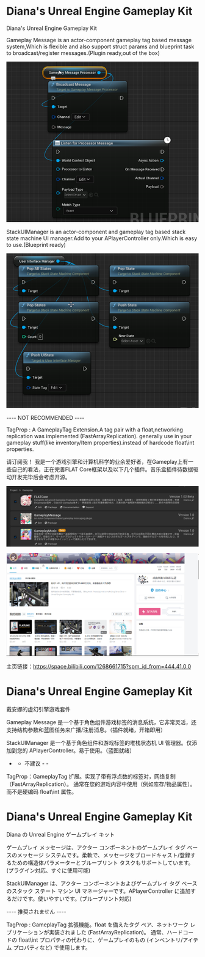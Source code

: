 # Diana's Unreal Engine Gameplay Kit
Diana's Unreal Engine Gameplay Kit


Gameplay Message is an actor-component gameplay tag based message system,Which is flexible and also support struct params and blueprint task to broadcast/register messages.(Plugin ready,out of the box)

![image](GameplayMessage.png)

StackUIManager is an actor-component and gameplay tag based stack state machine UI manager.Add to your APlayerController only.Which is easy to use.(Blueprint ready)

![image](StackUIManager.png)


---- NOT RECOMMENDED ----

TagProp : A GameplayTag Extension.A tag pair with a float,networking replication was implemented (FastArrayReplication).
generally use in your gameplay stuff(like inventory/Item properties).instead of hardcode float\int properties.

请订阅我！
我是一个游戏引擎和计算机科学的业余爱好者，在Gameplay上有一些自己的看法，正在完善FLAT Core框架以及以下几个插件。音乐盒插件待数据驱动开发完毕后会考虑开源。

![image](PluginsDescription.png)

![image](Bilibili.jpg)

主页链接：https://space.bilibili.com/1268661715?spm_id_from=444.41.0.0

# Diana's Unreal Engine Gameplay Kit
戴安娜的虚幻引擎游戏套件


Gameplay Message 是一个基于角色组件游戏标签的消息系统，它非常灵活，还支持结构参数和蓝图任务来广播/注册消息。（插件就绪，开箱即用）

StackUIManager 是一个基于角色组件和游戏标签的堆栈状态机 UI 管理器。仅添加到您的 APlayerController。易于使用。（蓝图就绪）



 -  -  不建议  -  - 


TagProp：GameplayTag 扩展。实现了带有浮点数的标签对，网络复制（FastArrayReplication）。
通常在您的游戏内容中使用（例如库存/物品属性）。而不是硬编码 float\int 属性。







# Diana's Unreal Engine Gameplay Kit
Diana の Unreal Engine ゲームプレイ キット


ゲームプレイ メッセージは、アクター コンポーネントのゲームプレイ タグ ベースのメッセージ システムです。柔軟で、メッセージをブロードキャスト/登録するための構造体パラメーターとブループリント タスクもサポートしています。(プラグイン対応、すぐに使用可能)

StackUIManager は、アクター コンポーネントおよびゲームプレイ タグ ベースのスタック ステート マシン UI マネージャーです。APlayerController に追加するだけです。使いやすいです。(ブループリント対応)



---- 推奨されません ----


TagProp : GameplayTag 拡張機能。float を備えたタグ ペア、ネットワーク レプリケーションが実装されました (FastArrayReplication)。
通常、ハードコードの float\int プロパティの代わりに、ゲームプレイのもの (インベントリ/アイテム プロパティなど) で使用します。
